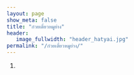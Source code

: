 ```yaml
---
layout: page
show_meta: false
title: "ก๋วยเตี๋ยวหมูย่าง"
header:
   image_fullwidth: "header_hatyai.jpg"
permalink: "/ก๋วยเตี๋ยวหมูย่าง/"
---
```

1.
